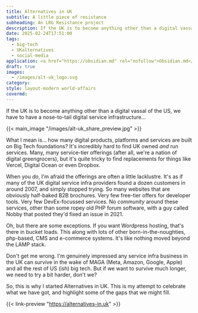 ```yaml
---
title: Alternatives in UK
subtitle: A little piece of resistance
subheading: An LRG Resistance project
description: If the UK is to become anything other than a digital vassal of the US, we have to have a nose-to-tail digital service infrastructure
date: 2025-02-24T17:51:00
tags:
  - big-tech
  - UKalternatives
  - social-media
application: <a href="https://obsidian.md" rel="nofollow">Obsidian.md</a>
draft: true
images:
  - /images/alt-uk_logo.svg
category: 
style: layout-modern world-affairs
covermd:
---
```

If the UK is to become anything other than a digital vassal of the US, we have to have a nose-to-tail digital service infrastructure...

{{< main_image "/images/alt-uk_share_preview.jpg" >}}

What I mean is... how many digital products, platforms and services are built on Big Tech foundations? It's incredibly hard to find UK owned _and_ run services. Many, many service-tier offerings (after all, we're a nation of digital greengrocers), but it's quite tricky to find replacements for things like Vercel, Digital Ocean or even Dropbox. 

When you _do_, I'm afraid the offerings are often a little lacklustre. It's as if many of the UK digital service infra providers found a dozen customers in around 2007, and simply stopped trying. So many websites that are obviously half-baked B2B brochures. Very few free-tier offers for developer tools. Very few DevEx-focussed services. No _community_ around these services, other than some ropey old PHP forum software, with a guy called Nobby that posted they'd fixed an issue in 2021.

Oh, but there are some exceptions. If you want Wordpress hosting, that's there in bucket loads. This along with lots of other born-in-the-noughties, php-based, CMS and e-commerce systems. It's like nothing moved beyond the LAMP stack.

Don't get me wrong. I'm genuinely impressed any service infra business in the UK can survive in the wake of MAGA (Meta, Amazon, Google, Apple) and all the rest of US (ish) big tech. But if we want to survive much longer, we need to try a bit harder, don't we?

So, this is why I started Alternatives in UK. This is my attempt to celebrate what we have got, and highlight some of the gaps that we might fill.

{{< link-preview "https://alternatives-in.uk" >}}
